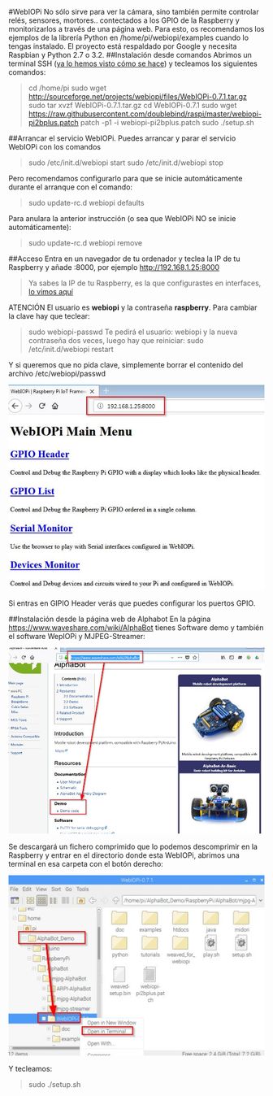 #WebIOPi
No sólo sirve para ver la cámara, sino también permite controlar relés, sensores, mortores.. contectados a los GPIO de la Raspberry y monitorizarlos a través de una página web. Para esto, os recomendamos los ejemplos de la librería Python en /home/pi/webiopi/examples cuando lo tengas instalado.
El proyecto está respaldado por Google y necesita Raspbian y Python 2.7 o 3.2.
##Instalación desde comandos
Abrimos un terminal SSH ([ya lo hemos visto cómo se hace](https://catedu.gitbooks.io/raspberry-muy-basico/content/5-ssh.html)) y tecleamos los siguientes comandos:

>cd /home/pi
sudo wget http://sourceforge.net/projects/webiopi/files/WebIOPi-0.7.1.tar.gz
sudo tar xvzf WebIOPi-0.7.1.tar.gz
cd WebIOPi-0.7.1
sudo wget https://raw.githubusercontent.com/doublebind/raspi/master/webiopi-pi2bplus.patch
patch -p1 -i webiopi-pi2bplus.patch
sudo ./setup.sh

##Arrancar el servicio WebIOPi. 
Puedes arrancar y parar el servicio WebIOPi con los comandos
>sudo /etc/init.d/webiopi start
sudo /etc/init.d/webiopi stop

Pero recomendamos configurarlo para que se inicie automáticamente durante el arranque con el comando:
>sudo update-rc.d webiopi defaults

Para anulara la anterior instrucción (o sea que WebIOPi NO se inicie automáticamente):
>sudo update-rc.d webiopi remove

##Acceso
Entra en un navegador de tu ordenador y teclea la IP de tu Raspberry y añade :8000, por ejemplo http://192.168.1.25:8000
>Ya sabes la IP de tu Raspberry, es la que configurastes en interfaces, [lo vimos aquí](https://catedu.gitbooks.io/raspberry-muy-basico/content/4-primera-comunicacion.html)

ATENCIÓN El usuario es **webiopi** y la contraseña **raspberry**. Para cambiar la clave hay que teclear:
>sudo webiopi-passwd
>Te pedirá el usuario: webiopi y la nueva contraseña dos veces, luego hay que reiniciar:
sudo /etc/init.d/webiopi restart

Y si queremos que no pida clave, simplemente borrar el contenido del archivo /etc/webiopi/passwd

![](/assets/webpiopi.jpg)

Si entras en GIPIO Header verás que puedes configurar los puertos GPIO.

##Instalación desde la página web de Alphabot
En la página https://www.waveshare.com/wiki/AlphaBot tienes Software demo y también el software WepIOPi y MJPEG-Streamer:

![](/assets/descargawiki.jpg)

Se descargará un fichero comprimido que lo podemos descomprimir en la Raspberry y entrar en el directorio donde esta WebIOPi, abrimos una terminal en esa carpeta con el botón derecho:

![](/assets/webpiopi2.jpg)

Y tecleamos:
>sudo ./setup.sh 








